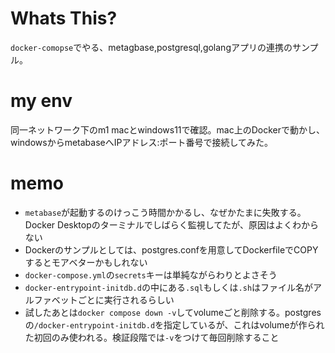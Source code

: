 # Whats This?

`docker-comopse`でやる、metagbase,postgresql,golangアプリの連携のサンプル。

# my env

同一ネットワーク下のm1 macとwindows11で確認。mac上のDockerで動かし、windowsからmetabaseへIPアドレス:ポート番号で接続してみた。

# memo
- `metabase`が起動するのけっこう時間かかるし、なぜかたまに失敗する。Docker Desktopのターミナルでしばらく監視してたが、原因はよくわからない
- Dockerのサンプルとしては、postgres.confを用意してDockerfileでCOPYするとモアベターかもしれない
- `docker-compose.yml`の`secrets`キーは単純ながらわりとよさそう
- `docker-entrypoint-initdb.d`の中にある`.sql`もしくは`.sh`はファイル名がアルファベットごとに実行されるらしい
- 試したあとは`docker compose down -v`してvolumeごと削除する。postgresの`/docker-entrypoint-initdb.d`を指定しているが、これはvolumeが作られた初回のみ使われる。検証段階では`-v`をつけて毎回削除すること
